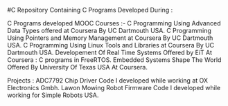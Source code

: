 #C
Repository Containing C Programs Developed During : 

C Programs developed MOOC Courses :- 
C Programming Using Advanced Data Types offered at Coursera By UC Dartmouth USA.
C Programming Using Pointers and Memory Management at Coursera By UC Dartmouth USA.
C Programming Using Linux Tools and Libraries at Coursera By UC Dartmouth USA.
Developement Of Real Time Systems Offered by EiT At Coursera : C programs in FreeRTOS. 
Embedded Systems Shape The World Offered By University Of Texas USA At Coursera.

Projects : 
ADC7792 Chip Driver Code I developed while working at OX Electronics Gmbh.
Lawon Mowing Robot Firmware Code I developed while working for Simple Robots USA.

